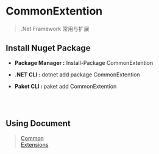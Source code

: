 # CommonExtention

>.Net Framework 常用与扩展

## Install Nuget Package

- **Package Manager :** Install-Package CommonExtention

- **.NET CLI :** dotnet add package CommonExtention

- **Paket CLI :** paket add CommonExtention

<br />
<br />

## Using Document

>[Common](https://github.com/jiangyangtao/CommonExtention/blob/master/CommonDocument.md)  
>[Extensions](https://github.com/jiangyangtao/CommonExtention/blob/master/ExtensionsDocument.md)

